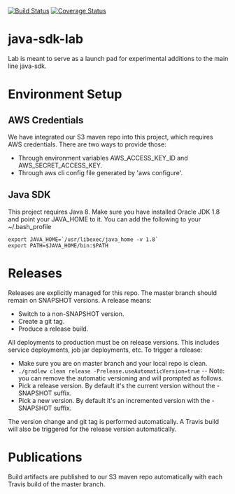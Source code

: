 [![Build Status](https://travis-ci.com/optimizely/java-sdk-lab.svg?token=y3xM1z7bQsqHX2NTEhps&branch=master)](https://travis-ci.com/optimizely/java-sdk-lab)
[![Coverage Status](https://coveralls.io/repos/github/optimizely/java-sdk-lab/badge.svg?branch=master&t=MNkW7x)](https://coveralls.io/github/optimizely/java-sdk-lab?branch=master)

# java-sdk-lab

Lab is meant to serve as a launch pad for experimental additions to the main line java-sdk.

# Environment Setup

## AWS Credentials
We have integrated our S3 maven repo into this project, which requires AWS credentials. There are two ways to provide
those:

- Through environment variables AWS_ACCESS_KEY_ID and AWS_SECRET_ACCESS_KEY.
- Through aws cli config file generated by 'aws configure'.

## Java SDK
This project requires Java 8. Make sure you have installed Oracle JDK 1.8 and point your JAVA_HOME to it. You can add
the following to your ~/.bash_profile

    export JAVA_HOME=`/usr/libexec/java_home -v 1.8`
    export PATH=$JAVA_HOME/bin:$PATH

# Releases
Releases are explicitly managed for this repo. The master branch should remain on SNAPSHOT versions. A release means:

- Switch to a non-SNAPSHOT version.
- Create a git tag.
- Produce a release build.

All deployments to production must be on release versions. This includes service deployments, job jar deployments, etc.
To trigger a release:

- Make sure you are on master branch and your local repo is clean.
- `./gradlew clean release -Prelease.useAutomaticVersion=true`
-- Note: you can remove the automatic versioning and will prompted as follows.
- Pick a release version. By default it's the current version without the -SNAPSHOT suffix.
- Pick a new version. By default it's an incremented version with the -SNAPSHOT suffix.

The version change and git tag is performed automatically. A Travis build will also be triggered for the release version
automatically.

# Publications
Build artifacts are published to our S3 maven repo automatically with each Travis build of the master branch.
